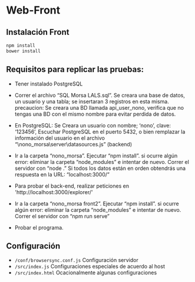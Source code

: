 # Web-Front

## Instalación Front

```bash
npm install
bower install
```

## Requisitos para replicar las pruebas:

* Tener instalado PostgreSQL

* Correr el archivo “SQL Morsa LALS.sql”.
    Se creara una base de datos, un usuario y una tabla; se insertaran 3 registros en esta misma.
    precaucion: Se creara una BD llamada api_user_nono, 
    verifica que no tengas una BD con el mismo nombre para evitar perdida de datos.

* En PostgreSQL: 
    Se Creara un usuario con nombre; ‘nono’, clave: ‘123456’,
    Escuchar PostgreSQL en el puerto 5432, o bien remplazar la información 
    del usuario en el archivo “\nono_morsa\server\datasources.js” (backend)

* Ir a la carpeta “nono_morsa”. Ejecutar “npm install”.
    si ocurre algún error: eliminar la carpeta “node_modules” e intentar de nuevo.
    Correr el servidor con “node .”
    Si todos los datos están en orden obtendrás una respuesta en la URL: “localhost:3000/”

* Para probar el back-end, realizar peticiones en 'http://localhost:3000/explorer/'

* Ir a la carpeta “nono_morsa front2”. Ejecutar “npm install”.
    si ocurre algún error: eliminar la carpeta “node_modules” e intentar de nuevo.
    Correr el servidor con “npm run serve”

* Probar el programa.


## Configuración

* `/conf/browsersync.conf.js` Configuración servidor
* `/src/index.js` Configuraciones especiales de acuerdo al host
* `/src/index.html` Ocacionalmente algunas configuraciones
